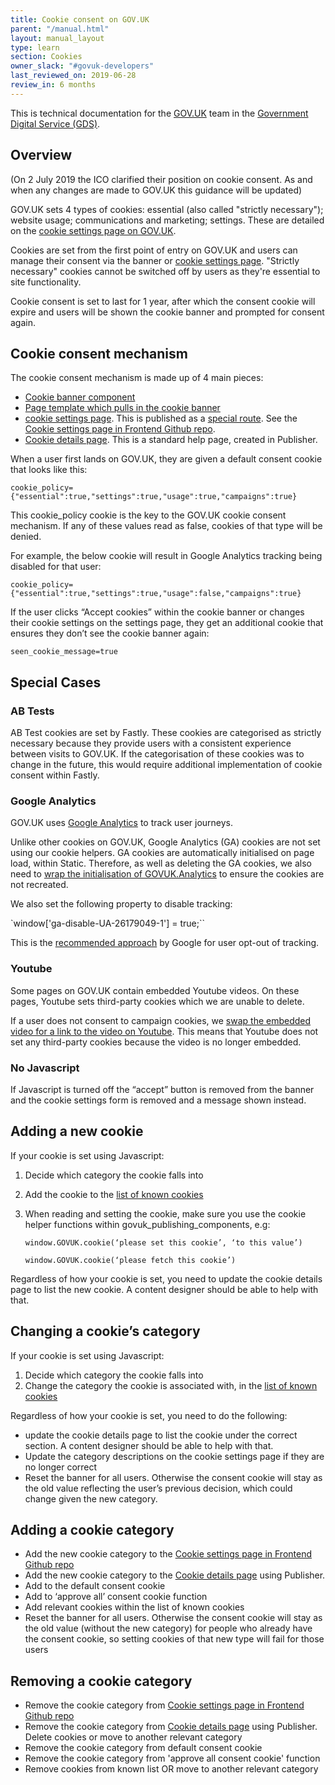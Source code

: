 ```yaml
---
title: Cookie consent on GOV.UK
parent: "/manual.html"
layout: manual_layout
type: learn
section: Cookies
owner_slack: "#govuk-developers"
last_reviewed_on: 2019-06-28
review_in: 6 months
---
```


This is technical documentation for the [GOV.UK](https://www.gov.uk/) team in the [Government
Digital Service (GDS)](https://gds.blog.gov.uk/about/).

## Overview

(On 2 July 2019 the ICO clarified their position on cookie consent. As and when any changes are made to GOV.UK this guidance will be updated)

GOV.UK sets 4 types of cookies: essential (also called "strictly necessary"); website usage; communications and marketing; settings. These are detailed on the [cookie settings page on GOV.UK][cookie settings page].

Cookies are set from the first point of entry on GOV.UK and users can manage their consent via the banner or [cookie settings page]. "Strictly necessary" cookies cannot be switched off by users as they're essential to site functionality.

Cookie consent is set to last for 1 year, after which the consent cookie will expire and users will be shown the cookie banner and prompted for consent again.


## Cookie consent mechanism

The cookie consent mechanism is made up of 4 main pieces:

*   [Cookie banner component]
*   [Page template which pulls in the cookie banner]
*   [cookie settings page]. This is published as a [special route]. See the [Cookie settings page in Frontend Github repo].
*   [Cookie details page]. This is a standard help page, created in Publisher.

When a user first lands on GOV.UK, they are given a default consent cookie that looks like this:

`cookie_policy={"essential":true,"settings":true,"usage":true,"campaigns":true}`

This cookie_policy cookie is the key to the GOV.UK cookie consent mechanism. If any of these values read as false, cookies of that type will be denied.

For example, the below cookie will result in Google Analytics tracking being disabled for that user:

`cookie_policy={"essential":true,"settings":true,"usage":false,"campaigns":true}`

If the user clicks “Accept cookies” within the cookie banner or changes their cookie settings on the settings page, they get an additional cookie that ensures they don’t see the cookie banner again:

`seen_cookie_message=true`

## Special Cases
### AB Tests

AB Test cookies are set by Fastly. These cookies are categorised as strictly necessary because they provide users with a consistent experience between visits to GOV.UK. If the categorisation of these cookies was to change in the future, this would require additional implementation of cookie consent within Fastly.

### Google Analytics

GOV.UK uses [Google Analytics](https://docs.publishing.service.gov.uk/manual/analytics.html) to track user journeys.

Unlike other cookies on GOV.UK, Google Analytics (GA) cookies are not set using our cookie helpers. GA cookies are automatically initialised on page load, within Static. Therefore, as well as deleting the GA cookies, we also need to [wrap the initialisation of GOVUK.Analytics](https://github.com/alphagov/static/blob/master/app/assets/javascripts/analytics/static-analytics.js#L21) to ensure the cookies are not recreated.

We also set the following property to disable tracking:

`window['ga-disable-UA-26179049-1'] = true;``

This is the [recommended approach](https://developers.google.com/analytics/devguides/collection/analyticsjs/user-opt-out) by Google for user opt-out of tracking.


### Youtube

Some pages on GOV.UK contain embedded Youtube videos. On these pages, Youtube sets third-party cookies which we are unable to delete.

If a user does not consent to campaign cookies, we [swap the embedded video for a link to the video on Youtube](https://govuk-publishing-components.herokuapp.com/component-guide/govspeak/with_youtube_embed_disabled). This means that Youtube does not set any third-party cookies because the video is no longer embedded.


### No Javascript

If Javascript is turned off the “accept” button is removed from the banner and the cookie settings form is removed and a message shown instead.


## Adding a new cookie

If your cookie is set using Javascript:

1. Decide which category the cookie falls into
2. Add the cookie to the [list of known cookies](https://github.com/alphagov/govuk_publishing_components/blob/master/app/assets/javascripts/govuk_publishing_components/lib/cookie-functions.js#L14)
3. When reading and setting the cookie, make sure you use the cookie helper functions within govuk_publishing_components, e.g:

	`window.GOVUK.cookie(‘please set this cookie’, ‘to this value’)`

	`window.GOVUK.cookie(‘please fetch this cookie’)`

Regardless of how your cookie is set, you need to update the cookie details page to list the new cookie. A content designer should be able to help with that.


## Changing a cookie’s category

If your cookie is set using Javascript:

1. Decide which category the cookie falls into
2. Change the category the cookie is associated with, in the [list of known cookies](https://github.com/alphagov/govuk_publishing_components/blob/master/app/assets/javascripts/govuk_publishing_components/lib/cookie-functions.js#L14)

Regardless of how your cookie is set, you need to do the following:

*   update the cookie details page to list the cookie under the correct section. A content designer should be able to help with that.
*   Update the category descriptions on the cookie settings page if they are no longer correct
*   Reset the banner for all users. Otherwise the consent cookie will stay as the old value reflecting the user’s previous decision, which could change given the new category.


## Adding a cookie category

*   Add the new cookie category to the [Cookie settings page in Frontend Github repo]
* 	Add the new cookie category to the [Cookie details page] using Publisher.
*   Add to the default consent cookie
*   Add to ‘approve all’ consent cookie function
*   Add relevant cookies within the list of known cookies
*   Reset the banner for all users. Otherwise the consent cookie will stay as the old value (without the new category) for people who already have the consent cookie, so setting cookies of that new type will fail for those users


## Removing a cookie category

*   Remove the cookie category from [Cookie settings page in Frontend Github repo]
*   Remove the cookie category from [Cookie details page] using Publisher. Delete cookies or move to another relevant category
*   Remove the cookie category from default consent cookie
*   Remove the cookie category from 'approve all consent cookie' function
*   Remove cookies from known list OR move to another relevant category


[cookie settings page]: https://www.gov.uk/help/cookies
[Cookie settings page in Frontend Github repo]: https://github.com/alphagov/frontend/blob/master/app/views/help/cookie_settings.html.erb
[Page template which pulls in the cookie banner]: https://github.com/alphagov/static/blob/54706a6eddcf71e2d6cd36b3239798293530d4e6/app/views/layouts/govuk_template.html.erb#L50
[Cookie banner component]: https://govuk-publishing-components.herokuapp.com/component-guide/cookie_banner
[special route]: publish_special_routes.html
[Cookie details page]: https://www.gov.uk/help/cookie-details
